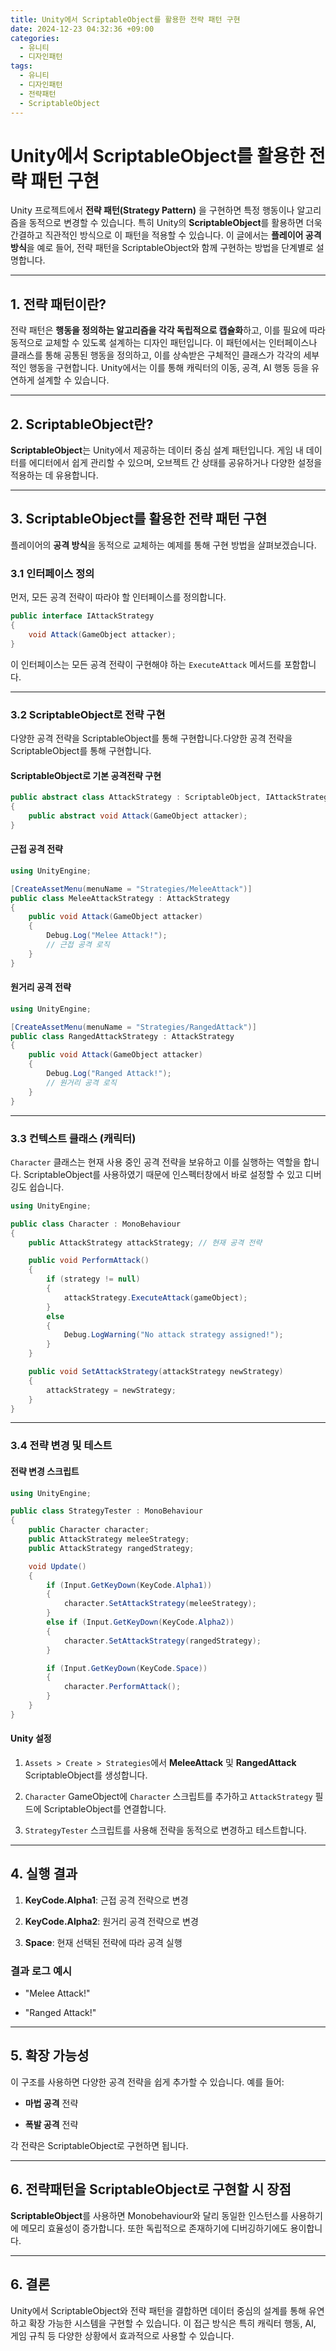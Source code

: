 ```yaml
---
title: Unity에서 ScriptableObject를 활용한 전략 패턴 구현
date: 2024-12-23 04:32:36 +09:00
categories:
  - 유니티
  - 디자인패턴
tags:
  - 유니티
  - 디자인패턴
  - 전략패턴
  - ScriptableObject
---
```



# Unity에서 ScriptableObject를 활용한 전략 패턴 구현

Unity 프로젝트에서 **전략 패턴(Strategy Pattern)** 을 구현하면 특정 행동이나 알고리즘을 동적으로 변경할 수 있습니다. 특히 Unity의 **ScriptableObject**를 활용하면 더욱 간결하고 직관적인 방식으로 이 패턴을 적용할 수 있습니다. 이 글에서는 **플레이어 공격 방식**을 예로 들어, 전략 패턴을 ScriptableObject와 함께 구현하는 방법을 단계별로 설명합니다.

---

## 1. 전략 패턴이란?

전략 패턴은 **행동을 정의하는 알고리즘을 각각 독립적으로 캡슐화**하고, 이를 필요에 따라 동적으로 교체할 수 있도록 설계하는 디자인 패턴입니다. 이 패턴에서는 인터페이스나 클래스를 통해 공통된 행동을 정의하고, 이를 상속받은 구체적인 클래스가 각각의 세부적인 행동을 구현합니다. Unity에서는 이를 통해 캐릭터의 이동, 공격, AI 행동 등을 유연하게 설계할 수 있습니다.

---

## 2. ScriptableObject란?

**ScriptableObject**는 Unity에서 제공하는 데이터 중심 설계 패턴입니다. 게임 내 데이터를 에디터에서 쉽게 관리할 수 있으며, 오브젝트 간 상태를 공유하거나 다양한 설정을 적용하는 데 유용합니다.

---

## 3. ScriptableObject를 활용한 전략 패턴 구현

플레이어의 **공격 방식**을 동적으로 교체하는 예제를 통해 구현 방법을 살펴보겠습니다.

### 3.1 인터페이스 정의

먼저, 모든 공격 전략이 따라야 할 인터페이스를 정의합니다.

```C#
public interface IAttackStrategy
{
    void Attack(GameObject attacker);
}
```

이 인터페이스는 모든 공격 전략이 구현해야 하는 `ExecuteAttack` 메서드를 포함합니다.

---

### 3.2 ScriptableObject로 전략 구현

다양한 공격 전략을 ScriptableObject를 통해 구현합니다.다양한 공격 전략을 ScriptableObject를 통해 구현합니다. 
#### ScriptableObject로 기본 공격전략 구현

```C#
public abstract class AttackStrategy : ScriptableObject, IAttackStrategy
{ 
    public abstract void Attack(GameObject attacker); 
}
```

#### 근접 공격 전략

```C#
using UnityEngine;

[CreateAssetMenu(menuName = "Strategies/MeleeAttack")]
public class MeleeAttackStrategy : AttackStrategy
{
    public void Attack(GameObject attacker)
    {
        Debug.Log("Melee Attack!");
        // 근접 공격 로직
    }
}
```

#### 원거리 공격 전략

```C#
using UnityEngine;

[CreateAssetMenu(menuName = "Strategies/RangedAttack")]
public class RangedAttackStrategy : AttackStrategy
{
    public void Attack(GameObject attacker)
    {
        Debug.Log("Ranged Attack!");
        // 원거리 공격 로직
    }
}
```

---

### 3.3 컨텍스트 클래스 (캐릭터)

`Character` 클래스는 현재 사용 중인 공격 전략을 보유하고 이를 실행하는 역할을 합니다. ScriptableObject를 사용하였기 때문에 인스펙터창에서 바로 설정할 수 있고 디버깅도 쉽습니다.

```C#
using UnityEngine;

public class Character : MonoBehaviour
{
    public AttackStrategy attackStrategy; // 현재 공격 전략

    public void PerformAttack()
    {
        if (strategy != null)
        {
            attackStrategy.ExecuteAttack(gameObject);
        }
        else
        {
            Debug.LogWarning("No attack strategy assigned!");
        }
    }

    public void SetAttackStrategy(attackStrategy newStrategy)
    {
        attackStrategy = newStrategy;
    }
}
```

---

### 3.4 전략 변경 및 테스트

#### 전략 변경 스크립트

```C#
using UnityEngine;

public class StrategyTester : MonoBehaviour
{
    public Character character;
    public AttackStrategy meleeStrategy;
    public AttackStrategy rangedStrategy;

    void Update()
    {
        if (Input.GetKeyDown(KeyCode.Alpha1))
        {
            character.SetAttackStrategy(meleeStrategy);
        }
        else if (Input.GetKeyDown(KeyCode.Alpha2))
        {
            character.SetAttackStrategy(rangedStrategy);
        }

        if (Input.GetKeyDown(KeyCode.Space))
        {
            character.PerformAttack();
        }
    }
}
```

#### Unity 설정

1. `Assets > Create > Strategies`에서 **MeleeAttack** 및 **RangedAttack** ScriptableObject를 생성합니다.
    
2. `Character` GameObject에 `Character` 스크립트를 추가하고 `AttackStrategy` 필드에 ScriptableObject를 연결합니다.
    
3. `StrategyTester` 스크립트를 사용해 전략을 동적으로 변경하고 테스트합니다.
    

---

## 4. 실행 결과

1. **KeyCode.Alpha1**: 근접 공격 전략으로 변경
    
2. **KeyCode.Alpha2**: 원거리 공격 전략으로 변경
    
3. **Space**: 현재 선택된 전략에 따라 공격 실행
    

### 결과 로그 예시

- "Melee Attack!"
    
- "Ranged Attack!"
    

---

## 5. 확장 가능성

이 구조를 사용하면 다양한 공격 전략을 쉽게 추가할 수 있습니다. 예를 들어:

- **마법 공격** 전략
    
- **폭발 공격** 전략
    

각 전략은 ScriptableObject로 구현하면 됩니다.

---

## 6. 전략패턴을 ScriptableObject로 구현할 시 장점

**ScriptableObject**를 사용하면 Monobehaviour와 달리 동일한 인스턴스를 사용하기에 메모리 효율성이 증가합니다. 또한 독립적으로 존재하기에 디버깅하기에도 용이합니다.

---
## 6. 결론

Unity에서 ScriptableObject와 전략 패턴을 결합하면 데이터 중심의 설계를 통해 유연하고 확장 가능한 시스템을 구현할 수 있습니다. 이 접근 방식은 특히 캐릭터 행동, AI, 게임 규칙 등 다양한 상황에서 효과적으로 사용할 수 있습니다.